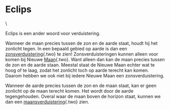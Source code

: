 # Eclips

\

Eclips is een ander woord voor verduistering.

Wanneer de maan precies tussen de zon en de aarde staat, houdt hij het
zonlicht tegen. In een bepaald gebied op aarde is dan een
[zonsverduistering](zonsverduistering.html){.two} te zien!
Zonsverduisteringen kunnen alleen voor komen bij Nieuwe
[Maan](maan.html){.two}. Want alleen dan kan de maan precies tussen de
zon en de aarde staan. Meestal staat de Nieuwe Maan echter wat te hoog
of te laag, zodat het zonlicht toch op aarde terecht kan komen. Daarom
hebben we ook niet bij iedere Nieuwe Maan een zonsverduistering.

Wanneer de aarde precies tussen de zon en de maan staat, kan er geen
zonlicht op de maan terecht komen. Het wordt door de aarde
tegengehouden. Overal waar de maan boven de horizon staat, kunnen we dan
een [maansverduistering](maansverduistering.html){.two} zien.
